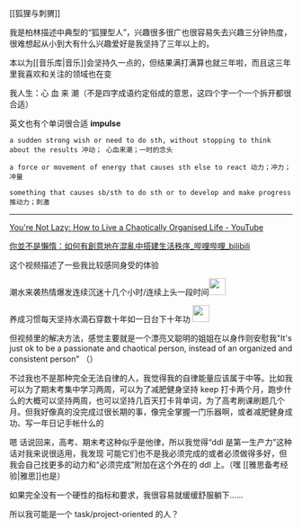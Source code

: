 [[狐狸与刺猬]]

我是柏林描述中典型的“狐狸型人”，兴趣很多很广也很容易失去兴趣三分钟热度，很难想起从小到大有什么兴趣爱好是我坚持了三年以上的。

本以为[[音乐库|音乐]]会坚持久一点的，但结果满打满算也就三年啦，而且这三年里我喜欢和关注的领域也在变

我人生：心 血 来 潮（不是四字成语约定俗成的意思，这四个字一个一个拆开都很合适）

英文也有个单词很合适 **impulse**

	a sudden strong wish or need to do sth, without stopping to think about the results 冲动； 心血来潮；一时的念头
	
	a force or movement of energy that causes sth else to react 动力；冲力；冲量
	
	something that causes sb/sth to do sth or to develop and make progress 推动力；刺激

---
[You're Not Lazy: How to Live a Chaotically Organised Life - YouTube](https://www.youtube.com/watch?v=A2sS00egAzg)

[你並不是懶惰：如何有創意地在混亂中搭建生活秩序_哔哩哔哩_bilibili](https://www.bilibili.com/video/BV1yB4y1k7To/?vd_source=edb3b9d2edcf09617c0c07c0499efd40)

这个视频描述了一些我比较感同身受的体验

潮水来袭热情爆发连续沉迷十几个小时/连续上头一段时间<img src="https://picture-guan.oss-cn-hangzhou.aliyuncs.com/yep.png" alt=" " width=30px />

养成习惯每天坚持水滴石穿数十年如一日台下十年功 <img src="https://picture-guan.oss-cn-hangzhou.aliyuncs.com/no.png" alt=" " width=30px />

但视频里的解决方法，感觉主要就是一个漂亮又聪明的姐姐在以身作则安慰我"It's just ok to be a passionate and chaotical person, instead of an organized and consistent person" （）


不过我也不是那种完全无法自律的人，我觉得我的自律能量应该属于中等。比如我可以为了期末考集中学习两周，可以为了减肥健身坚持 keep 打卡两个月，跑步什么的大概可以坚持两周，也可以坚持几百天打卡背单词，为了高考刷课刷题几个月。但我好像真的没完成过很长期的事，像完全掌握一门乐器啊，或者减肥健身成功、写一年日记手帐什么的

嗯 话说回来，高考、期末考这种似乎是他律，所以我觉得“ddl 是第一生产力”这种话对我来说很适用，我发现 可能它们也不是我必须完成的或者必须做得多好，但我会自己找更多的动力和“必须完成”附加在这个外在的 ddl 上。（嘿 [[雅思备考经验|雅思]]也是）

如果完全没有一个硬性的指标和要求，我很容易就缓缓舒服躺下……

所以我可能是一个 task/project-oriented 的人？



